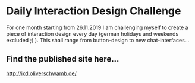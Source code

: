 # Daily Interaction Design Challenge

For one month starting from 26.11.2019 I am challenging myself to create a piece of interaction design every day (german holidays and weekends excluded ;) ). This shall range from button-design to new chat-interfaces...

## Find the published site here...

http://ixd.oliverschwamb.de/
